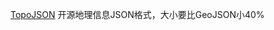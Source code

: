 [TopoJSON](https://link.jianshu.com/?t=https://github.com/mbostock/topojson/wiki) 开源地理信息JSON格式，大小要比GeoJSON小40%